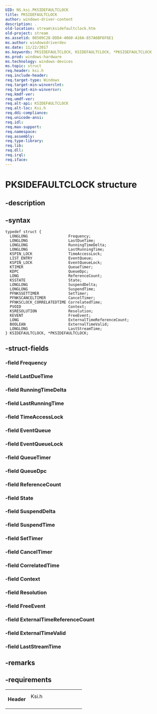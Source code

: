 ```yaml
---
UID: NS.ksi.PKSIDEFAULTCLOCK
title: PKSIDEFAULTCLOCK
author: windows-driver-content
description: .
old-location: stream\ksidefaultclock.htm
old-project: stream
ms.assetid: 08509C28-DDD4-4060-A16A-857A6BF6F6E1
ms.author: windowsdriverdev
ms.date: 11/22/2017
ms.keywords: PKSIDEFAULTCLOCK, KSIDEFAULTCLOCK, *PKSIDEFAULTCLOCK
ms.prod: windows-hardware
ms.technology: windows-devices
ms.topic: struct
req.header: ksi.h
req.include-header: 
req.target-type: Windows
req.target-min-winverclnt: 
req.target-min-winversvr: 
req.kmdf-ver: 
req.umdf-ver: 
req.alt-api: KSIDEFAULTCLOCK
req.alt-loc: Ksi.h
req.ddi-compliance: 
req.unicode-ansi: 
req.idl: 
req.max-support: 
req.namespace: 
req.assembly: 
req.type-library: 
req.lib: 
req.dll: 
req.irql: 
req.iface: 
---
```


# PKSIDEFAULTCLOCK structure



## -description
<p></p>


## -syntax

````
typedef struct {
  LONGLONG                  Frequency;
  LONGLONG                  LastDueTime;
  LONGLONG                  RunningTimeDelta;
  LONGLONG                  LastRunningTime;
  KSPIN_LOCK                TimeAccessLock;
  LIST_ENTRY                EventQueue;
  KSPIN_LOCK                EventQueueLock;
  KTIMER                    QueueTimer;
  KDPC                      QueueDpc;
  LONG                      ReferenceCount;
  KSSTATE                   State;
  LONGLONG                  SuspendDelta;
  LONGLONG                  SuspendTime;
  PFNKSSETTIMER             SetTimer;
  PFNKSCANCELTIMER          CancelTimer;
  PFNKSCLOCK_CORRELATEDTIME CorrelatedTime;
  PVOID                     Context;
  KSRESOLUTION              Resolution;
  KEVENT                    FreeEvent;
  LONG                      ExternalTimeReferenceCount;
  BOOLEAN                   ExternalTimeValid;
  LONGLONG                  LastStreamTime;
} KSIDEFAULTCLOCK, *PKSIDEFAULTCLOCK;
````


## -struct-fields
<dl>

### -field <b>Frequency</b>

<dd></dd>

### -field <b>LastDueTime</b>

<dd></dd>

### -field <b>RunningTimeDelta</b>

<dd></dd>

### -field <b>LastRunningTime</b>

<dd></dd>

### -field <b>TimeAccessLock</b>

<dd></dd>

### -field <b>EventQueue</b>

<dd></dd>

### -field <b>EventQueueLock</b>

<dd></dd>

### -field <b>QueueTimer</b>

<dd></dd>

### -field <b>QueueDpc</b>

<dd></dd>

### -field <b>ReferenceCount</b>

<dd></dd>

### -field <b>State</b>

<dd></dd>

### -field <b>SuspendDelta</b>

<dd></dd>

### -field <b>SuspendTime</b>

<dd></dd>

### -field <b>SetTimer</b>

<dd></dd>

### -field <b>CancelTimer</b>

<dd></dd>

### -field <b>CorrelatedTime</b>

<dd></dd>

### -field <b>Context</b>

<dd></dd>

### -field <b>Resolution</b>

<dd></dd>

### -field <b>FreeEvent</b>

<dd></dd>

### -field <b>ExternalTimeReferenceCount</b>

<dd></dd>

### -field <b>ExternalTimeValid</b>

<dd></dd>

### -field <b>LastStreamTime</b>

<dd></dd>
</dl>

## -remarks


## -requirements
<table>
<tr>
<th width="30%">
<p>Header</p>
</th>
<td width="70%">
<dl>
<dt>Ksi.h</dt>
</dl>
</td>
</tr>
</table>